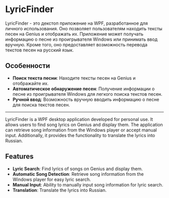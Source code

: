 # LyricFinder
LyricFinder - это декстоп приложение на WPF, разработанное для личного использования. Оно позволяет пользователям находить тексты песен на Genius и отображать их. Приложение может получать информацию о песне из проигрывателя Windows или принимать ввод вручную. Кроме того, оно предоставляет возможность перевода текстов песен на русский язык.

## Особенности
- **Поиск текста песни**: Находите тексты песен на Genius и отображайте их.
- **Автоматическое обнаружение песен**: Получение информации о песне из проигрывателя Windows для легкого поиска текстов песен.
- **Ручной ввод**: Возможность вручную вводить информацию о песне для поиска текстов песен.


----------------------------------------------------------
LyricFinder is a WPF desktop application developed for personal use. It allows users to find song lyrics on Genius and display them. The application can retrieve song information from the Windows player or accept manual input. Additionally, it provides the functionality to translate the lyrics into Russian.

## Features

- **Lyric Search**: Find lyrics of songs on Genius and display them.
- **Automatic Song Detection**: Retrieve song information from the Windows player for easy lyric search.
- **Manual Input**: Ability to manually input song information for lyric search.
- **Translation**: Translate the lyrics into Russian.
